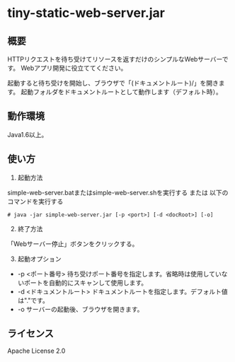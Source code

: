 tiny-static-web-server.jar
==========================

概要
----

HTTPリクエストを待ち受けてリソースを返すだけのシンプルなWebサーバーです。
Webアプリ開発に役立ててください。

起動すると待ち受けを開始し、ブラウザで「(ドキュメントルート)/」を開きます。
起動フォルダをドキュメントルートとして動作します（デフォルト時）。

動作環境
--------

Java1.6以上。

使い方
------

1. 起動方法

  simple-web-server.batまたはsimple-web-server.shを実行する
  または
  以下のコマンドを実行する

~~~
# java -jar simple-web-server.jar [-p <port>] [-d <docRoot>] [-o]
~~~

2. 終了方法

  「Webサーバー停止」ボタンをクリックする。

3. 起動オプション

 * -p <ポート番号> 待ち受けポート番号を指定します。省略時は使用していないポートを自動的にスキャンして使用します。
 * -d <ドキュメントルート> ドキュメントルートを指定します。デフォルト値は"."です。
 * -o サーバーの起動後、ブラウザを開きます。

ライセンス
----------

Apache License 2.0
